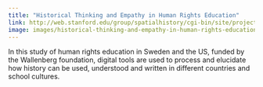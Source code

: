 ```yaml
---
title: "Historical Thinking and Empathy in Human Rights Education"
link: http://web.stanford.edu/group/spatialhistory/cgi-bin/site/project.php?id=1093
image: images/historical-thinking-and-empathy-in-human-rights-education.jpg
---
```

In this study of human rights education in Sweden and the US, funded by the Wallenberg foundation, digital tools are used to process and elucidate how history can be used, understood and written in different countries and school cultures.
